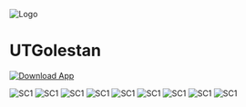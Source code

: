 ![Logo](https://github.com/MoodyMelon/UTGolestan/blob/main/Icons/golestan-icon.png)
# UTGolestan
<!-- ## _The Last Markdown Editor, Ever_

[![N|Solid](https://cldup.com/dTxpPi9lDf.thumb.png)](https://nodesource.com/products/nsolid)



[![Build Status](https://travis-ci.org/joemccann/dillinger.svg?branch=master)](https://travis-ci.org/joemccann/dillinger)

Dillinger is a cloud-enabled, mobile-ready, offline-storage compatible,
AngularJS-powered HTML5 Markdown editor.

- Type some Markdown on the left
- See HTML in the right
- ✨Magic ✨

## Features

- Import a HTML file and watch it magically convert to Markdown
- Drag and drop images (requires your Dropbox account be linked)
- Import and save files from GitHub, Dropbox, Google Drive and One Drive
- Drag and drop markdown and HTML files into Dillinger
- Export documents as Markdown, HTML and PDF
 -->
 

[![Download App](https://github.com/MoodyMelon/UTGolestan/blob/main/Icons/download-apk-icon.png)](https://github.com/MoodyMelon/UTGolestan/blob/main/Golestan.apk)



![SC1](https://github.com/MoodyMelon/UTGolestan/blob/main/Screenshots/Phone%20Screenshot%2001.png)
![SC1](https://github.com/MoodyMelon/UTGolestan/blob/main/Screenshots/Phone%20Screenshot%2002.png)
![SC1](https://github.com/MoodyMelon/UTGolestan/blob/main/Screenshots/Phone%20Screenshot%2003.png)
![SC1](https://github.com/MoodyMelon/UTGolestan/blob/main/Screenshots/Phone%20Screenshot%2004.png)
![SC1](https://github.com/MoodyMelon/UTGolestan/blob/main/Screenshots/Phone%20Screenshot%2005.png)
![SC1](https://github.com/MoodyMelon/UTGolestan/blob/main/Screenshots/Phone%20Screenshot%2006.png)
![SC1](https://github.com/MoodyMelon/UTGolestan/blob/main/Screenshots/Phone%20Screenshot%2007.png)
![SC1](https://github.com/MoodyMelon/UTGolestan/blob/main/Screenshots/Phone%20Screenshot%2008.png)
![SC1](https://github.com/MoodyMelon/UTGolestan/blob/main/Screenshots/Phone%20Screenshot%2009.png)
